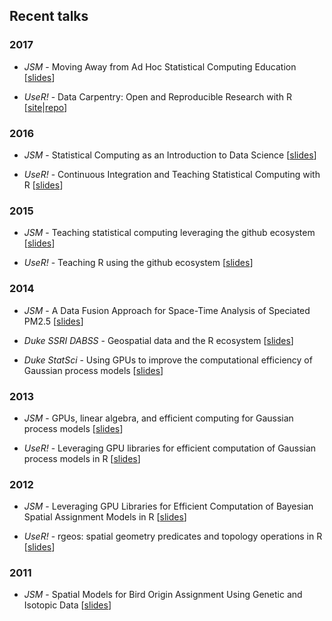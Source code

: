 Recent talks
------------

### 2017

* *JSM* - Moving Away from Ad Hoc Statistical Computing Education \[[slides](https://github.com/rundel/Presentations/blob/master/*JSM*%202017/*JSM*_2017.pdf)]

* *UseR!* - Data Carpentry: Open and Reproducible Research with R \[[site](https://fmichonneau.github.io/2017-useR-tutorial/)|[repo](https://github.com/fmichonneau/2017-useR-reproducibility/)]


### 2016

* *JSM* - Statistical Computing as an Introduction to Data Science \[[slides](https://github.com/rundel/Presentations/blob/master/*JSM*%202016/*JSM*2016.pdf)]

* *UseR!* - Continuous Integration and Teaching Statistical Computing with R \[[slides](https://github.com/rundel/Presentations/blob/master/UseR2016/user2016.pdf)]


### 2015

* *JSM* - Teaching statistical computing leveraging the github ecosystem \[[slides](https://github.com/rundel/Presentations/blob/master/JSM%202015/JSM2015.pdf)]

* *UseR!* - Teaching R using the github ecosystem \[[slides](https://github.com/rundel/Presentations/blob/master/UseR2015/user2015.pdf)]


### 2014

* *JSM* - A Data Fusion Approach for Space-Time Analysis of Speciated PM2.5 \[[slides](https://github.com/rundel/Presentations/blob/master/JSM%202014/jsm_2014.pdf)]

* *Duke SSRI DABSS* - Geospatial data and the R ecosystem \[[slides](https://github.com/rundel/Presentations/blob/master/Duke%202015%20-%20DABSS/DABSS_4_1_15.html)]

* *Duke StatSci* - Using GPUs to improve the computational efficiency of Gaussian process models \[[slides](https://github.com/rundel/Presentations/blob/master/Duke%202014/Talk/duke_talk_2014.pdf)]


### 2013

* *JSM* - GPUs, linear algebra, and efficient computing for Gaussian process models \[[slides](https://github.com/rundel/Presentations/blob/master/JSM%202013/Talk/jsm_talk_2013.pdf)]

* *UseR!* - Leveraging GPU libraries for efficient computation of Gaussian process models in R \[[slides](https://github.com/rundel/Presentations/blob/master/UseR2013/Talk/UseR_2013_talk.pdf)]


### 2012

* *JSM* - Leveraging GPU Libraries for Efficient Computation of Bayesian Spatial Assignment Models in R \[[slides](https://github.com/rundel/Presentations/blob/master/JSM%202012/Talk/jsm_talk_2012.pdf)]

* *UseR!* - rgeos: spatial geometry predicates and topology operations in R \[[slides](https://github.com/rundel/Presentations/blob/master/UseR2012/useR2012_presentation.pdf)]


### 2011

* *JSM* - Spatial Models for Bird Origin Assignment Using Genetic and Isotopic Data \[[slides](https://github.com/rundel/Presentations/blob/master/JSM%202011/Talk/jsm_talk_2011.pdf)]

